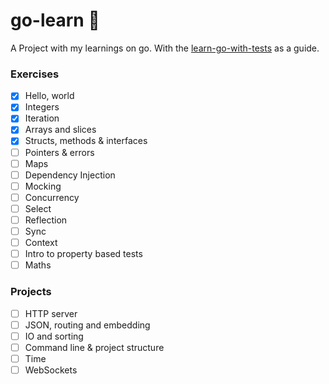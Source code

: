 # go-learn 🐹

A Project with my learnings on go. With the [learn-go-with-tests](https://github.com/quii/learn-go-with-tests) as a guide.

### Exercises

- [x] Hello, world
- [x] Integers
- [x] Iteration
- [x] Arrays and slices
- [x] Structs, methods & interfaces
- [ ] Pointers & errors
- [ ] Maps
- [ ] Dependency Injection
- [ ] Mocking
- [ ] Concurrency
- [ ] Select
- [ ] Reflection
- [ ] Sync
- [ ] Context
- [ ] Intro to property based tests
- [ ] Maths 

### Projects

- [ ] HTTP server
- [ ] JSON, routing and embedding
- [ ] IO and sorting
- [ ] Command line & project structure
- [ ] Time
- [ ] WebSockets